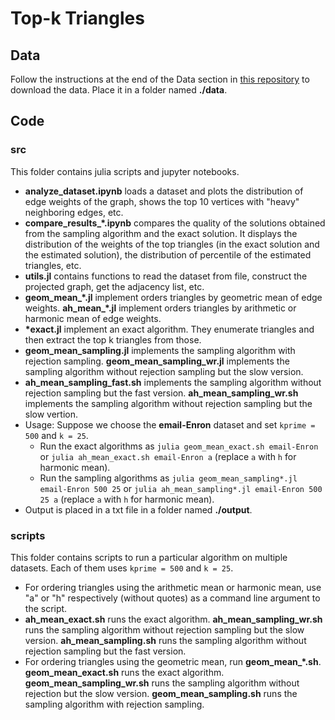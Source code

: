 # Top-k Triangles

## Data
Follow the instructions at the end of the Data section in [this repository](https://github.com/arbenson/ScHoLP-Tutorial#data)
to download the data. Place it in a folder named **./data**.

## Code

### src
This folder contains julia scripts and jupyter notebooks.
* **analyze_dataset.ipynb** loads a dataset and plots the distribution of edge weights of the 
graph, shows the top 10 vertices with "heavy" neighboring edges, etc.
* **compare_results_\*.ipynb** compares the quality of the solutions obtained from the sampling 
algorithm and the exact solution. It displays the distribution of the weights of the top 
triangles (in the exact solution and the estimated solution), the distribution of 
percentile of the estimated triangles, etc.
* **utils.jl** contains functions to read the dataset from file, construct the projected graph,
get the adjacency list, etc.
* **geom_mean_\*.jl** implement orders triangles by geometric mean of edge weights.
**ah_mean_\*.jl** implement orders triangles by arithmetic or harmonic mean of edge weights.
* **\*exact.jl** implement an exact algorithm. They enumerate triangles and then extract the top 
k triangles from those.
* **geom_mean_sampling.jl** implements the sampling algorithm with rejection sampling. 
**geom_mean_sampling_wr.jl** implements the sampling algorithm without rejection sampling but the slow version.
* **ah_mean_sampling_fast.sh** implements the sampling algorithm without rejection sampling but
the fast version. **ah_mean_sampling_wr.sh** implements the sampling algorithm without rejection 
sampling but the slow vertion. 
* Usage: Suppose we choose the **email-Enron** dataset and set `kprime = 500` and 
`k = 25`.
    * Run the exact algorithms as `julia geom_mean_exact.sh email-Enron` or 
     `julia ah_mean_exact.sh email-Enron a` (replace `a` with `h` for harmonic mean).
    * Run the sampling algorithms as `julia geom_mean_sampling*.jl email-Enron 500 25` or
    `julia ah_mean_sampling*.jl email-Enron 500 25 a` (replace `a` with `h` for harmonic mean).
* Output is placed in a txt file in a folder named **./output**.

### scripts
This folder contains scripts to run a particular algorithm on multiple datasets.
Each of them uses `kprime = 500` and `k = 25`.
* For ordering triangles using the arithmetic mean or harmonic mean, use "a" or "h" 
respectively (without quotes) as a command line argument to the script. 
* **ah_mean_exact.sh** runs the exact algorithm. **ah_mean_sampling_wr.sh** runs the sampling 
algorithm without rejection sampling but the slow version. **ah_mean_sampling.sh** runs the 
sampling algorithm without rejection sampling but the fast version.
* For ordering triangles using the geometric mean, run **geom_mean_\*.sh**. **geom_mean_exact.sh**
runs the exact algorithm. **geom_mean_sampling_wr.sh** runs the sampling algorithm without rejection but the slow version. **geom_mean_sampling.sh** runs the sampling algorithm with rejection sampling.